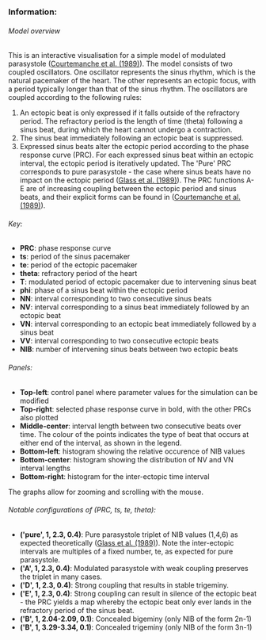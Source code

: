


### Information:

###### Model overview
This is an interactive visualisation for a simple model of modulated parasystole 
([Courtemanche et al. (1989)](https://journals.physiology.org/doi/abs/10.1152/ajpheart.1989.257.2.H693)).
The model consists of two coupled oscillators. One oscillator represents the sinus rhythm,
which is the natural pacemaker of the heart. The other represents an ectopic focus, with a period
typically longer than that of the sinus rhythm. The oscillators are coupled according to the
following rules:

1. An ectopic beat is only expressed if it falls outside of the refractory period. The refractory period is the length
of time (theta) following a sinus beat, during which the heart cannot undergo a contraction.
2. The sinus beat immediately following an ectopic beat is suppressed.
3. Expressed sinus beats alter the ectopic period according to the phase response curve (PRC). For each expressed sinus beat
within an ectopic interval, the ectopic period is iteratively updated. The 'Pure' PRC corresponds to pure parasystole - 
the case where sinus beats have no impact on the ectopic period ([Glass et al. (1989)](https://www.ncbi.nlm.nih.gov/pubmed/3766761)). The PRC functions A-E are of increasing coupling between the 
ectopic period and sinus beats, and their explicit forms can be found in ([Courtemanche et al. (1989)](https://journals.physiology.org/doi/abs/10.1152/ajpheart.1989.257.2.H693)).


###### Key:
* **PRC**: phase response curve
* **ts**: period of the sinus pacemaker
* **te**: period of the ectopic pacemaker
* **theta**: refractory period of the heart
* **T**: modulated period of ectopic pacemaker due to intervening sinus beat
* **phi**: phase of a sinus beat within the ectopic period
* **NN**: interval corresponding to two consecutive sinus beats
* **NV**: interval corresponding to a sinus beat immediately followed by an ectopic beat
* **VN**: interval corresponding to an ectopic beat immediately followed by a sinus beat
* **VV**: interval corresponding to two consecutive ectopic beats
* **NIB**: number of intervening sinus beats between two ectopic beats

###### Panels:
* **Top-left**: control panel where parameter values for the simulation can be modified
* **Top-right**: selected phase response curve in bold, with the other PRCs also plotted
* **Middle-center**: interval length between two consecutive beats over time. The colour of the points indicates the type of beat that occurs at either end of the interval, as shown in the legend.
* **Bottom-left**: histogram showing the relative occurence of NIB values
* **Bottom-center**: histogram showing the distribution of NV and VN interval lengths
* **Bottom-right**: histogram for the inter-ectopic time interval

The graphs allow for zooming and scrolling with the mouse.

###### Notable configurations of (PRC, ts, te, theta):
* **('pure', 1, 2.3, 0.4)**: Pure parasystole triplet of NIB values (1,4,6) as expected theoretically ([Glass et al. (1989)](https://www.ncbi.nlm.nih.gov/pubmed/3766761)). Note the inter-ectopic intervals are multiples of a fixed number, te, as expected for pure parasystole.
* **('A', 1, 2.3, 0.4)**: Modulated parasystole with weak coupling preserves the triplet in many cases.
* **('D', 1, 2.3, 0.4)**: Strong coupling that results in stable trigeminy.
* **('E', 1, 2.3, 0.4)**: Strong coupling can result in silence of the ectopic beat - the PRC yields a map whereby the ectopic beat only ever lands in the refractory period of the sinus beat.
* **('B', 1, 2.04-2.09, 0.1)**: Concealed bigeminy (only NIB of the form 2n-1)
* **('B', 1, 3.29-3.34, 0.1)**: Concealed trigeminy (only NIB of the form 3n-1)












